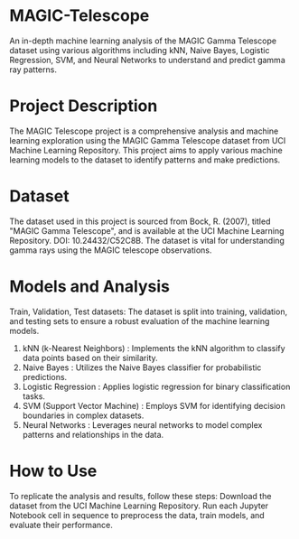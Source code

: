 # MAGIC-Telescope
An in-depth machine learning analysis of the MAGIC Gamma Telescope dataset using various algorithms including kNN, Naive Bayes, Logistic Regression, SVM, and Neural Networks to understand and predict gamma ray patterns.

# Project Description
The MAGIC Telescope project is a comprehensive analysis and machine learning exploration using the MAGIC Gamma Telescope dataset from UCI Machine Learning Repository. This project aims to apply various machine learning models to the dataset to identify patterns and make predictions.

# Dataset
The dataset used in this project is sourced from Bock, R. (2007), titled "MAGIC Gamma Telescope", and is available at the UCI Machine Learning Repository. DOI: 10.24432/C52C8B. The dataset is vital for understanding gamma rays using the MAGIC telescope observations.

# Models and Analysis
Train, Validation, Test datasets: The dataset is split into training, validation, and testing sets to ensure a robust evaluation of the machine learning models.
1) kNN (k-Nearest Neighbors) : Implements the kNN algorithm to classify data points based on their similarity.
2) Naive Bayes </u>: Utilizes the Naive Bayes classifier for probabilistic predictions.
3) Logistic Regression </u>: Applies logistic regression for binary classification tasks.
4) SVM (Support Vector Machine) </u>: Employs SVM for identifying decision boundaries in complex datasets.
5) Neural Networks </u>: Leverages neural networks to model complex patterns and relationships in the data.

# How to Use
To replicate the analysis and results, follow these steps:
Download the dataset from the UCI Machine Learning Repository.
Run each Jupyter Notebook cell in sequence to preprocess the data, train models, and evaluate their performance.
